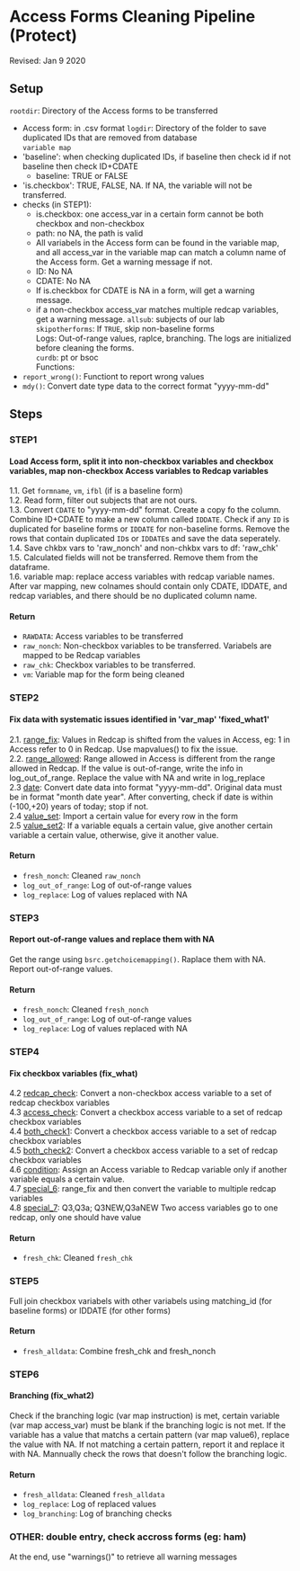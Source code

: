 # Access Forms Cleaning Pipeline (Protect)
Revised: Jan 9 2020  
## Setup 
`rootdir`: Directory of the Access forms to be transferred  
* Access form: in .csv format 
`logdir`: Directory of the folder to save duplicated IDs that are removed from database  
`variable map`  
* 'baseline': when checking duplicated IDs, if baseline then check id if not baseline then check ID+CDATE
    * baseline: TRUE or FALSE
* 'is.checkbox': TRUE, FALSE, NA. If NA, the variable will not be transferred.  
* checks (in STEP1): 
    * is.checkbox: one access_var in a certain form cannot be both checkbox and non-checkbox 
    * path: no NA, the path is valid
    * All variabels in the Access form can be found in the variable map, and all access_var in the variable map can match a column name of the Access form. Get a warning message if not.  
    * ID: No NA
    * CDATE: No NA 
    * If is.checkbox for CDATE is NA in a form, will get a warning message. 
    * if a non-checkbox access_var matches multiple redcap variables, get a warning message. 
`allsub`: subjects of our lab  
`skipotherforms`: If `TRUE`, skip non-baseline forms  
Logs: Out-of-range values, raplce, branching. The logs are initialized before cleaning the forms.   
`curdb`: pt or bsoc  
Functions: 
* `report_wrong()`: Functiont to report wrong values  
* `mdy()`: Convert date type data to the correct format "yyyy-mm-dd"  
  

## Steps 
### STEP1
#### Load Access form, split it into non-checkbox variables and checkbox variables, map non-checkbox Access variables to Redcap variables
1.1. Get `formname`, `vm`, `ifbl` (if is a baseline form)  
1.2. Read form, filter out subjects that are not ours.    
1.3. Convert `CDATE` to "yyyy-mm-dd" format. Create a copy fo the column. Combine ID+CDATE to make a new column called `IDDATE`. Check if any `ID` is duplicated for baseline forms or `IDDATE` for non-baseline forms. Remove the rows that contain duplicated `ID`s or `IDDATE`s and save the data seperately.  
1.4. Save chkbx vars to 'raw_nonch' and non-chkbx vars to df: 'raw_chk'  
1.5. Calculated fields will not be transferred. Remove them from the dataframe.   
1.6. variable map: replace access variables with redcap variable names. After var mapping, new colnames should contain only CDATE, IDDATE, and redcap variables, and there should be no duplicated column name.  
#### Return
* `RAWDATA`: Access variables to be transferred
* `raw_nonch`: Non-checkbox variables to be transferred. Variabels are mapped to be Redcap variables 
* `raw_chk`: Checkbox variables to be transferred. 
* `vm`: Variable map for the form being cleaned  

### STEP2 
#### Fix data with systematic issues identified in 'var_map' 'fixed_what1'
2.1. <u>range_fix</u>: Values in Redcap is shifted from the values in Access, eg: 1 in Access refer to 0 in Redcap. Use mapvalues() to fix the issue.  
2.2. <u>range_allowed</u>: Range allowed in Access is different from the range allowed in Redcap. If the value is out-of-range, write the info in log_out_of_range. Replace the value with NA and write in log_replace    
2.3 <u>date</u>: Convert date data into format "yyyy-mm-dd". Original data must be in format "month date year". After converting, check if date is within (-100,+20) years of today; stop if not.   
2.4 <u>value_set</u>: Import a certain value for every row in the form  
2.5 <u>value_set2</u>: If a variable equals a certain value, give another certain variable a certain value, otherwise, give it another value.  
#### Return 
* `fresh_nonch`: Cleaned `raw_nonch`
* `log_out_of_range`: Log of out-of-range values 
* `log_replace`: Log of values replaced with NA 

### STEP3 
#### Report out-of-range values and replace them with NA
Get the range using `bsrc.getchoicemapping()`. Raplace them with NA. Report out-of-range values.
#### Return
* `fresh_nonch`: Cleaned `fresh_nonch`
* `log_out_of_range`: Log of out-of-range values 
* `log_replace`: Log of values replaced with NA 

### STEP4 
#### Fix checkbox variables (fix_what)
4.2 <u>redcap_check</u>: Convert a non-checkbox access variable to a set of redcap checkbox variables   
4.3 <u>access_check</u>: Convert a checkbox access variable to a set of redcap checkbox variables  
4.4 <u>both_check1</u>: Convert a checkbox access variable to a set of redcap checkbox variables  
4.5 <u>both_check2</u>: Convert a checkbox access variable to a set of redcap checkbox variables   
4.6 <u>condition</u>: Assign an Access variable to Redcap variable only if another variable equals a certain value.  
4.7 <u>special_6</u>: range_fix and then convert the variable to multiple redcap variables  
4.8 <u>special_7</u>: Q3,Q3a; Q3NEW,Q3aNEW Two access variables go to one redcap, only one should have value  
#### Return
* `fresh_chk`: Cleaned `fresh_chk`

### STEP5 
Full join checkbox variabels with other variabels using matching_id (for baseline forms) or IDDATE (for other forms)
#### Return 
* `fresh_alldata`: Combine fresh_chk and fresh_nonch

### STEP6 
#### Branching (fix_what2) 
Check if the branching logic (var map instruction) is met, certain variable (var map access_var) must be blank if the branching logic is not met. If the variable has a value that matchs a certain pattern (var map value6), replace the value with NA. If not matching a certain pattern, report it and replace it with NA. Mannually check the rows that doesn't follow the branching logic.  
#### Return 
* `fresh_alldata`: Cleaned `fresh_alldata`
* `log_replace`: Log of replaced values 
* `log_branching`: Log of branching checks 

### OTHER: double entry, check accross forms (eg: ham)
At the end, use "warnings()" to retrieve all warning messages 